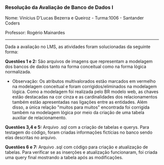 ### Resolução da Avaliação de Banco de Dados I

Nome: Vinícius D'Lucas Bezerra e Queiroz - Turma:1006 - Santander Coders

Professor: Rogério Mainardes
_________________________________________________________________________
Dada a avaliação no LMS, as atividades foram solucionadas da seguinte forma:

**Questões 1 e 2:** São arquivos de imagens que representam a modelagem dos bancos de dados tanto na forma conceitual como na forma lógica normalizada.
  - Observação: Os atributos multivalorados estão marcados em vermelho na modelagem conceitual e foram corrigidos/eliminados na modelagem lógica. Como a modelagem foi realizada pelo BR modelo web, as chaves estão destacadas na cor cinza e as cardinalidades dos relacionamentos também estão apresentadas nas ligações entre as entidades. Além disso, a única relação "muitos para muitos" encontrada foi corrigida também na modelagem lógica por meio da criação de uma tabela auxiliar de relacionamento.

**Questões 3,4 e 5:** Arquivo .sql com a criação de tabelas e querys. Para testagem do código, foram criadas informações fictícias no banco sendo elas descritas no arquivo.

**Questões 6 e 7:** Arquivo .sql com código para criação e atualização de tabelas. Para verificar se as inserções e atualização funcionaram, foi criada uma query final mostrando a tabela após as modificações.
